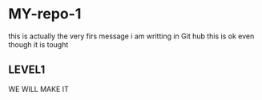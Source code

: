 # MY-repo-1


this is actually the very firs message i am writting in Git hub
this is ok 
even though it is tought
## LEVEL1
WE WILL MAKE IT

